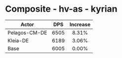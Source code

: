 # Composite - hv-as - kyrian
| Actor | DPS | Increase |
|---|:---:|:---:|
|Pelagos-CM-DE|6505|8.31%|
|Kleia-DE|6189|3.06%|
|Base|6005|0.00%|

